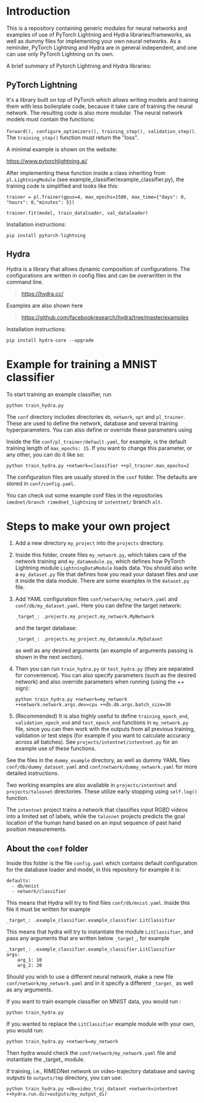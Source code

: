 # Introduction

This is a repository containing generic modules for neural networks and examples of use of PyTorch Lightning and Hydra libraries/frameworks, as well as dummy files for implementing your own neural networks.
As a reminder, PyTorch Lightning and Hydra are in general independent, and one can use only PyTorch Lightning on its own.

A brief summary of Pytorch Lightning and Hydra libraries:

## PyTorch Lightning 

It's a library built on top of PyTorch which allows writing models and training them with less boilerplate code, because it take care of training the neural network. The resulting code is also more modular. The neural network models must contain the functions:

`forward(), configure_optimizers(), training_step(), validation_step()`. The `training_step()` function must return the "loss".

A minimal example is shown on the website:

https://www.pytorchlightning.ai/

After implementing these function inside a class inheriting from `pl.LightningModule` (see example_classifier/example_classifier.py), the training code is simplified and looks like this:

```
trainer = pl.Trainer(gpus=4, max_epochs=1500, max_time={"days": 0, "hours": 0,"minutes": 5})
```

```
trainer.fit(model, train_dataloader, val_dataloader)
```

Installation instructions:

```
pip install pytorch-lightning
```
  

## Hydra

Hydra is a library that allows dynamic composition of configurations. The configurations are written in config files and can be overwritten in the command line.

> https://hydra.cc/

Examples are also shown here
> https://github.com/facebookresearch/hydra/tree/master/examples

Installation instructions:
```
pip install hydra-core --upgrade
```

# Example for training a MNIST classifier
To start training an example classifier, run
```
python train_hydra.py 
```
The `conf` directory includes directories `db`, `network`, `opt` and `pl_trainer`. These are used to define the network, database and several training hyperparameters. You can also define or override these parameters using 

Inside the file `conf/pl_trainer/default.yaml`, for example, is the default training length of `max_epochs: 15`. If you want to change this parameter, or any other, you can do it like so:

```
python train_hydra.py +network=classifier ++pl_trainer.max_epochs=2
```

The configuration files are usually stored in the `conf` folder. The defaults are stored in `conf/config.yaml`.

You can check out some example conf files in the repositories `imednet/branch rimednet_lightning` or `intentnet/` branch `alt`.

# Steps to make your own project

1. Add a new directory `my_project` into the `projects` directory.
2. Inside this folder, create files `my_network.py`, which takes care of the network training and `my_datamodule.py`, which defines how PyTorch Lightning module `LightningDataModule` loads data. You should also write a `my_dataset.py` file that defines how you read your dataset files and use it inside the data module. There are some examples in the `dataset.py` file.
3. Add YAML configuration files `conf/network/my_network.yaml` and `conf/db/my_dataset.yaml`. Here you can define the target network: 
    ```
    _target_: .projects.my_project.my_network.MyNetwork
    ```
    and the target database:
    ```
    _target_: .projects.my_project.my_datamodule.MyDataset
    ```
    as well as any desired arguments (an example of arguments passing is shown in the next section).
4. Then you can run `train_hydra.py` or `test_hydra.py` (they are separated for convenience). You can also specify parameters (such as the desired network) and also override parameters when running (using the ++ sign):
    ```
    python train_hydra.py +network=my_network ++network.network.args.dev=cpu ++db.db.args.batch_size=30
    ```

5. (Recommended) It is also highly useful to define `training_epoch_end`, `validation_epoch_end` and `test_epoch_end` functions in `my_network.py` file, since you can then work with the outputs from all previous training, validation or test steps (for example if you want to calculate accuracy across all batches). See `projects/intentnet/intentnet.py` for an example use of these functions.

See the files in the `dummy_example` directory, as well as dummy YAML files `conf/db/dummy_dataset.yaml` and `conf/network/dummy_network.yaml` for more detailed instructions.

Two working examples are also available in `projects/intentnet` and `projects/talosnet` directories. These utilize early stopping using `self.log()` function.

The `intentnet` project trains a network that classifies input RGBD videos into a limited set of labels, while the `talosnet` projects predicts the goal location of the human hand based on an input sequence of past hand position measurements.

## About the `conf` folder

Inside this folder is the file `config.yaml` which contains default configuration for the database loader and model, in this repository for example it is:
```
defaults:
  - db/mnist
  - network/classifier
```
This means that Hydra will try to find files `conf/db/mnist.yaml`. Inside this file it must be written for example
```
_target_: .example_classifier.example_classifier.LitClassifier
```

This means that hydra will try to instantiate the module `LitClassifier`, and pass any arguments that are written below `_target_`, for example
```
_target_: .example_classifier.example_classifier.LitClassifier
args:
    arg_1: 10
    arg_2: 20
```
Should you wish to use a different neural network, make a new file `conf/network/my_network.yaml` and in it specify a different `_target_` as well as any arguments.

If you want to train example classifier on MNIST data, you would run :

```
python train_hydra.py 
```

If you wanted to replace the `LitClassifier` example module with your own, you would run:

```
python train_hydra.py +network=my_network
```

Then hydra would check the `conf/network/my_network.yaml` file and instantiate the \_target\_ module.

If training, i.e., RIMEDNet network on video-trajectory database and saving outputs to `outputs/tmp` directory, you can use:

```
python train_hydra.py +db=video_traj_dataset +network=intentnet ++hydra.run.dir=outputs/my_output_dir
```
